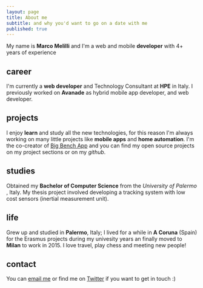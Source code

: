 ```yaml
---
layout: page
title: About me
subtitle: and why you'd want to go on a date with me
published: true
---
```


My name is **Marco Melilli** and I'm a web and mobile **developer** with 4+ years of experience

## career
I'm currently a **web developer** and Technology Consultant at **HPE** in Italy. I previously worked on **Avanade** as hybrid mobile app developer, and web developer.

## projects
I enjoy **learn** and study all the new technologies, for this reason I'm always working on many little projects like **mobile apps** and **home automation**.
I'm the co-creator of [Big Bench App](https://big-bench.com) and you can find my open source projects on my project sections or on my _github_.

## studies
Obtained my **Bachelor of Computer Science** from the _University of Palermo_ , Italy. My thesis project involved developing a tracking system with low cost sensors (inertial measurement unit).

## life
Grew up and studied in **Palermo**, Italy; I lived for a while in **A Coruna** (Spain) for the Erasmus projects during my univesity years an finally moved to **Milan** to work in 2015.
I love travel, play chess and meeting new people!

## contact
You can [email me](mail:marcomelilli92@hotmail.it) or find me on [Twitter](https://twitter.com/melilli_marco) if you want to get in touch :)